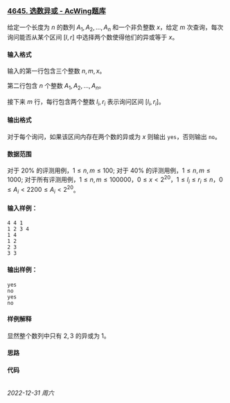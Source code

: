 ### [4645. 选数异或 - AcWing题库](https://www.acwing.com/problem/content/description/4648/)

给定一个长度为 $n$ 的数列 $A_1,A_2, \dots ,A_n$ 和一个非负整数 $x$，给定 $m$ 次查询，每次询问能否从某个区间 $[l,r]$ 中选择两个数使得他们的异或等于 $x$。

#### 输入格式

输入的第一行包含三个整数 $n,m,x$。

第二行包含 $n$ 个整数 $A_1,A_2, \dots ,A_n$。

接下来 $m$ 行，每行包含两个整数 $l_i,r_i$ 表示询问区间 $[l_i,r_i]$。

#### 输出格式

对于每个询问，如果该区间内存在两个数的异或为 $x$ 则输出 `yes`，否则输出 `no`。

#### 数据范围

对于 $20\%$ 的评测用例，$1 \leq n,m \leq 100;$
对于 $40\%$ 的评测用例，$1 \leq n,m \leq 1000;$
对于所有评测用例，$1 \leq n,m \leq 100000，0 \leq x<2^{20}，1 \leq l_i \leq r_i \leq n，0 \leq A_i<2200 \leq A_i<2^{20}$。

#### 输入样例：

```
4 4 1
1 2 3 4
1 4
1 2
2 3
3 3
```

#### 输出样例：

```
yes
no
yes
no
```

#### 样例解释

显然整个数列中只有 $2,3$ 的异或为 $1$。

#### 思路



#### 代码

```cpp
```


*2022-12-31 周六*
